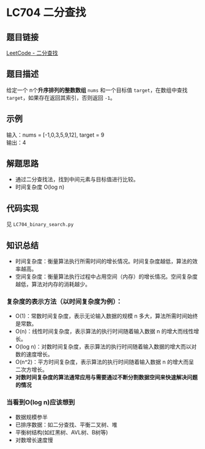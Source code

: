 # LC704 二分查找

## 题目链接
[LeetCode - 二分查找](https://leetcode.cn/problems/binary-search/description/)

## 题目描述
给定一个 n个**升序排列的整数数组** `nums` 和一个目标值 `target`，在数组中查找 `target`，如果存在返回其索引，否则返回 `-1`。

## 示例
输入：nums = [-1,0,3,5,9,12], target = 9  
输出：4

## 解题思路
- 通过二分查找法，找到中间元素与目标值进行比较。
- 时间复杂度 O(log n)

## 代码实现
见 `LC704_binary_search.py`

## 知识总结
 - 时间复杂度：衡量算法执行所需时间的增长情况。时间复杂度越低，算法的效率越高。
 - 空间复杂度：衡量算法执行过程中占用空间（内存）的增长情况。空间复杂度越低，算法对内存的消耗越少。
### 复杂度的表示方法（以时间复杂度为例）：
 - O(1)：常数时间复杂度，表示无论输入数据的规模 n 多大，算法所需时间始终是常数。
 - O(n)：线性时间复杂度，表示算法的执行时间随着输入数据 n 的增大而线性增长。
 - O(log n)：对数时间复杂度，表示算法的执行时间随着输入数据的增大而以对数的速度增长。
 - O(n^2)：平方时间复杂度，表示算法的执行时间随着输入数据 n 的增大而呈二次方增长。
 - **对数时间复杂度的算法通常应用与需要通过不断分割数据空间来快速解决问题的情况**
### 当看到O(log n)应该想到
 - 数据规模参半
 - 已排序数据：如二分查找、平衡二叉树、堆
 - 平衡树结构(如红黑树、AVL树、B树等)
 - 对数增长速度慢
